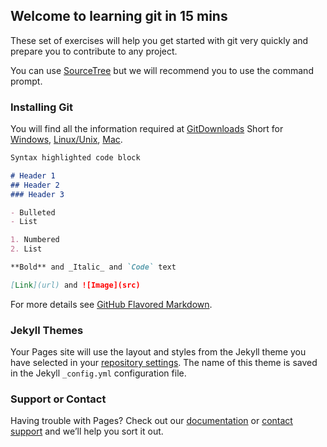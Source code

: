 ## Welcome to learning git in 15 mins

These set of exercises will help you get started with git very quickly and prepare you to contribute to any project.

You can use [SourceTree](https://www.sourcetreeapp.com/) but we will recommend you to use the command prompt.

### Installing Git

You will find all the information required at [GitDownloads](https://git-scm.com/downloads)
Short for [Windows](https://git-scm.com/download/win), [Linux/Unix](https://git-scm.com/download/linux), [Mac](https://git-scm.com/download/mac).

```markdown
Syntax highlighted code block

# Header 1
## Header 2
### Header 3

- Bulleted
- List

1. Numbered
2. List

**Bold** and _Italic_ and `Code` text

[Link](url) and ![Image](src)
```

For more details see [GitHub Flavored Markdown](https://guides.github.com/features/mastering-markdown/).

### Jekyll Themes

Your Pages site will use the layout and styles from the Jekyll theme you have selected in your [repository settings](https://github.com/rajneeshbajaj/learngit/settings). The name of this theme is saved in the Jekyll `_config.yml` configuration file.

### Support or Contact

Having trouble with Pages? Check out our [documentation](https://docs.github.com/categories/github-pages-basics/) or [contact support](https://github.com/contact) and we’ll help you sort it out.
